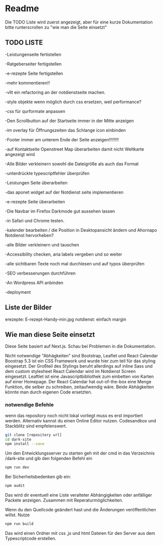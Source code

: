 # Readme
Die TODO Liste wird zuerst angezeigt, aber für eine kurze Dokumentation bitte runterscrollen zu "wie man die Seite einsetzt"

## TODO LISTE

-Leistungenseite fertistellen

-Ratgeberseiter fertigstellen

-e-rezepte Seite fertigstellen

-mehr kommentieren!!

-vllt ein refactoring an der notdienstseite machen. 

-style objekte wenn möglich durch css ersetzen, weil performance?

-css für qurformate anpassen

-Den Scrollbutton auf der Startseite immer in der Mitte anzeigen

-im overlay für Öffnungszeiten das Schlange icon einbinden

-Footer immer am unterem Ende der Seite anzeigen!!!!!!!!

-auf Kontaktseite Openstreet Map überarbeiten damit nicht Weltkarte angezeigt wird

-Alle Bilder verkleinern sowohl die Dateigröße als auch das Format

-unterdrückte typescriptfehler überprüfen

-Leistungen Seite überarbeiten

-das aponet widget auf der Notdienst seite implementieren

-e-rezepte Seite überarbeiten

-Die Navbar im Firefox Darkmode gut aussehen lassen

-in Safari und Chrome testen.

-kalender bearbeiten / die Position in Desktopansicht ändern und Ahornapo Notdienst hervorheben? 

-alle Bilder verkleinern und tauschen

-Accessibility checken, aria labels vergeben und so weiter

-alle sichtbaren Texte noch mal durchlesen und auf typos überprüfen

-SEO verbesserungen durchführen

-An Wordpress API anbinden

-deployment

## Liste der Bilder
erezepte: E-rezept-Handy-min.jpg 
notdienst: einfach margin

## Wie man diese Seite einsetzt

Diese Seite basiert auf Next.js. Schau bei Problemen in die Dokumentation.

Nicht notwendige "Abhägkeiten" sind Bootstrap, Leaflet und React Calendar
Boostrap 5.3 ist ein CSS Framework und wurde hier zum teil für das styling eingesetzt. Der Großteil des Stylings beruht allerdings auf inline Sass und dem custom stylesheet
React Calendar wird im Notdienst Screen eingesetzt. Leaftlet ist eine Javascriptbibliothek zum einbetten von Karten auf einer Homepage.  Der React Calendar hat out-of-the-box eine Menge Funktion, die selber zu schreiben, zeitaufwendig wäre.
Beide Abhägkeiten könnte man durch eigenen Code ersetzten.

### notwendige Befehle

wenn das repository noch nicht lokal vorliegt muss es erst importiert werden.
Alternativ kannst du einen Online Editor nutzen. Codesandbox und Stackblitz sind empfelenswert.

```sh
git clone [repository url]
cd dark-site
npm install --save
```

Um den Entwicklungsserver zu starten geh mit der cmd in das Verzeichnis /dark-site und gib den folgenden Befehl ein

```sh
npm run dev
```

Bei Sicherheitsbedenken gib ein:

```sh
npm audit
```

Das wird dir eventuell eine Liste veralteter Abhängigkeiten oder anfälliger Packete anzeigen. Zusammen mit Reperaturmöglichkeiten.

Wenn du den Quellcode geändert hast und die Änderungen veröffentlichen willst. Nutze

```sh
npm run build
```

Das wird einen Ordner mit css ,js und html Dateien für den Server aus dem Typescriptcode erstellen.
